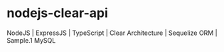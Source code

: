 # nodejs-clear-api
NodeJS | ExpressJS | TypeScript | Clear Architecture | Sequelize ORM |  Sample.1 MySQL
